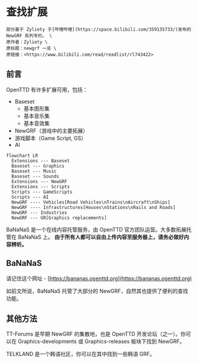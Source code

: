 # 查找扩展

```{note}
部分基于 Zyliety 于[哔哩哔哩](https://space.bilibili.com/359135733/)发布的 NewGRF 系列专栏。 \
原作者：Zyliety \
原标题：newgrf 一览 \
原链接：<https://www.bilibili.com/read/readlist/rl743422>
```

## 前言

OpenTTD 有许多扩展可用，包括：

- Baseset
  - 基本图形集
  - 基本音乐集
  - 基本音效集
- NewGRF（游戏中的主要拓展）
- 游戏脚本（Game Script, GS）
- AI

```{mermaid}
flowchart LR
  Extensions --- Baseset
  Baseset --- Graphics
  Baseset --- Music
  Baseset --- Sounds
  Extensions --- NewGRF
  Extensions --- Scripts
  Scripts --- GameScripts
  Scripts --- AI
  NewGRF ---- Vehicles[Road Vehicles\nTrains\nAircraft\nShips]
  NewGRF ---- Infrastructures[Houses\nStations\nRails and Roads]
  NewGRF --- Industries
  NewGRF --- GR[Graphics replacements]
```

BaNaNaS 是一个在线内容托管服务，由 OpenTTD 官方团队运营。大多数拓展托管在 BaNaNaS 上。
**由于所有人都可以自由上传内容至服务器上，请务必做好内容辨析。**

## BaNaNaS

请记住这个网址 - [https://bananas.openttd.org](https://bananas.openttd.org)

如前文所说，BaNaNaS 托管了大部分的 NewGRF，自然其也提供了便利的查找功能。

## 其他方法

TT-Forums 是早期 NewGRF 的集散地，也是 OpenTTD 开发论坛（之一）。你可以在 Graphics-developments 或 Graphics-releases 板块下找到 NewGRF。

TELKLAND 是一个韩语社区，你可以在其中找到一些韩语 GRF。
